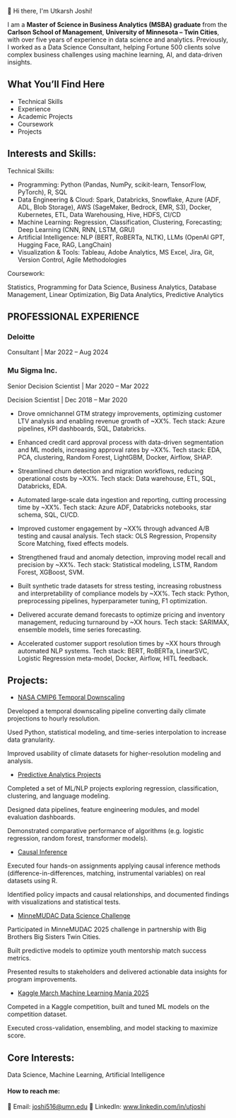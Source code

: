 👋 Hi there, I'm Utkarsh Joshi!

I am a **Master of Science in Business Analytics (MSBA) graduate** from the **Carlson School of Management**, **University of Minnesota – Twin Cities**, with over five years of experience in data science and analytics. Previously, I worked as a Data Science Consultant, helping Fortune 500 clients solve complex business challenges using machine learning, AI, and data-driven insights.

## What You’ll Find Here

- Technical Skills
- Experience 
- Academic Projects
- Coursework
- Projects

## Interests and Skills:

Technical Skills: 
- Programming: Python (Pandas, NumPy, scikit-learn, TensorFlow, PyTorch), R, SQL
- Data Engineering & Cloud: Spark, Databricks, Snowflake, Azure (ADF, ADL, Blob Storage), AWS (SageMaker, Bedrock, EMR, S3), Docker, Kubernetes, ETL, Data Warehousing, Hive, HDFS, CI/CD
- Machine Learning: Regression, Classification, Clustering, Forecasting; Deep Learning (CNN, RNN, LSTM, GRU)
- Artificial Intelligence: NLP (BERT, RoBERTa, NLTK), LLMs (OpenAI GPT, Hugging Face, RAG, LangChain)
- Visualization & Tools: Tableau, Adobe Analytics, MS Excel, Jira, Git, Version Control, Agile Methodologies


Coursework: 

Statistics, Programming for Data Science, Business Analytics, Database Management, Linear Optimization, Big Data Analytics, Predictive Analytics 

## PROFESSIONAL EXPERIENCE

### Deloitte 

Consultant | Mar 2022 – Aug 2024
### Mu Sigma Inc. 

Senior Decision Scientist | Mar 2020 – Mar 2022

Decision Scientist | Dec 2018 – Mar 2020

- Drove omnichannel GTM strategy improvements, optimizing customer LTV analysis and enabling revenue growth of ~XX%.
Tech stack: Azure pipelines, KPI dashboards, SQL, Databricks.

- Enhanced credit card approval process with data-driven segmentation and ML models, increasing approval rates by ~XX%.
Tech stack: EDA, PCA, clustering, Random Forest, LightGBM, Docker, Airflow, SHAP.

- Streamlined churn detection and migration workflows, reducing operational costs by ~XX%.
Tech stack: Data warehouse, ETL, SQL, Databricks, EDA.

- Automated large-scale data ingestion and reporting, cutting processing time by ~XX%.
Tech stack: Azure ADF, Databricks notebooks, star schema, SQL, CI/CD.

- Improved customer engagement by ~XX% through advanced A/B testing and causal analysis.
Tech stack: OLS Regression, Propensity Score Matching, fixed effects models.

- Strengthened fraud and anomaly detection, improving model recall and precision by ~XX%.
Tech stack: Statistical modeling, LSTM, Random Forest, XGBoost, SVM.

- Built synthetic trade datasets for stress testing, increasing robustness and interpretability of compliance models by ~XX%.
Tech stack: Python, preprocessing pipelines, hyperparameter tuning, F1 optimization.

- Delivered accurate demand forecasts to optimize pricing and inventory management, reducing turnaround by ~XX hours.
Tech stack: SARIMAX, ensemble models, time series forecasting.

- Accelerated customer support resolution times by ~XX hours through automated NLP systems.
Tech stack: BERT, RoBERTa, LinearSVC, Logistic Regression meta-model, Docker, Airflow, HITL feedback.


## Projects: 

- [NASA CMIP6 Temporal Downscaling](https://github.com/UtkarshJoshi97/Research_nasa-cmip6-temporal-downscaling-daily2hourly)  

Developed a temporal downscaling pipeline converting daily climate projections to hourly resolution.

Used Python, statistical modeling, and time-series interpolation to increase data granularity.

Improved usability of climate datasets for higher-resolution modeling and analysis.

- [Predictive Analytics Projects](https://github.com/UtkarshJoshi97/PredictiveAnalytics-Workbooks_and_Project)  

Completed a set of ML/NLP projects exploring regression, classification, clustering, and language modeling.

Designed data pipelines, feature engineering modules, and model evaluation dashboards.

Demonstrated comparative performance of algorithms (e.g. logistic regression, random forest, transformer models).

- [Causal Inference](https://github.com/UtkarshJoshi97/Causal-Inference)  

Executed four hands-on assignments applying causal inference methods (difference-in-differences, matching, instrumental variables) on real datasets using R.

Identified policy impacts and causal relationships, and documented findings with visualizations and statistical tests.

- [MinneMUDAC Data Science Challenge](https://github.com/UtkarshJoshi97/MinneMuDAC_DataScience_Challenge)  

Participated in MinneMUDAC 2025 challenge in partnership with Big Brothers Big Sisters Twin Cities.

Built predictive models to optimize youth mentorship match success metrics.

Presented results to stakeholders and delivered actionable data insights for program improvements.

- [Kaggle March Machine Learning Mania 2025](https://github.com/UtkarshJoshi97/Kaggle-Competition-March-Machine-Learning-Mania-2025)  

Competed in a Kaggle competition, built and tuned ML models on the competition dataset.

Executed cross-validation, ensembling, and model stacking to maximize score.

## Core Interests: 

Data Science, Machine Learning, Artificial Intelligence

#### How to reach me:

📧 Email: joshi516@umn.edu
🤝 LinkedIn: www.linkedin.com/in/utjoshi

<!---
UtkarshJoshi97/UtkarshJoshi97 is a ✨ special ✨ repository because its `README.md` (this file) appears on your GitHub profile.
You can click the Preview link to take a look at your changes.
--->
